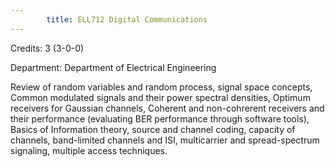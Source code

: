 ```yaml
---
        title: ELL712 Digital Communications
---
```

Credits: 3 (3-0-0)

Department: Department of Electrical Engineering

Review of random variables and random process, signal space concepts, Common modulated signals and their power spectral densities, Optimum receivers for Gaussian channels, Coherent and non-cohrerent receivers and their performance (evaluating BER performance through software tools), Basics of Information theory, source and channel coding, capacity of channels, band-limited channels and ISI, multicarrier and spread-spectrum signaling, multiple access techniques.